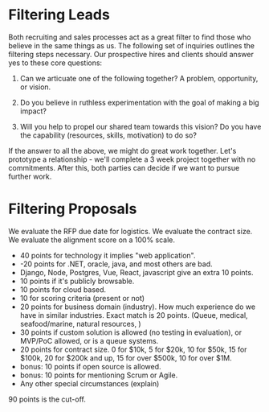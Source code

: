 
# Filtering Leads

Both recruiting and sales processes act as a great filter to find those who believe in the same things as us. The following
set of inquiries outlines the filtering steps necessary. Our prospective hires and clients should answer yes to these core questions:

1) Can we articuate one of the following together? A problem, opportunity, or vision.

2) Do you believe in ruthless experimentation with the goal of making a big impact?

3) Will you help to propel our shared team towards this vision? Do you have the capability (resources, skills, motivation) to do so?

If the answer to all the above, we might do great work together. Let's prototype a relationship - we'll complete a 3 week project together with no commitments. After this, both parties can decide if we want to pursue further work.

# Filtering Proposals

We evaluate the RFP due date for logistics.
We evaluate the contract size.
We evaluate the alignment score on a 100% scale.
  * 40 points for technology it implies "web application".
  * -20 points for .NET, oracle, java, and most others are bad. 
  * Django, Node, Postgres, Vue, React, javascript give an extra 10 points.
  * 10 points if it's publicly browsable.
  * 10 points for cloud based.
  * 10 for scoring criteria (present or not)
  * 20 points for business domain (industry). How much experience do we have in similar industries. Exact match is 20 points. (Queue, medical, seafood/marine, natural resources, )
  * 30 points if custom solution is allowed (no testing in evaluation), or MVP/PoC allowed, or is a queue systems.
  * 20 points for contract size. 0 for $10k, 5 for $20k, 10 for $50k, 15 for $100k, 20 for $200k and up, 15 for over $500k, 10 for over $1M.
  * bonus: 10 points if open source is allowed.
  * bonus: 10 points for mentioning Scrum or Agile.
  * Any other special circumstances (explain)

90 points is the cut-off.
